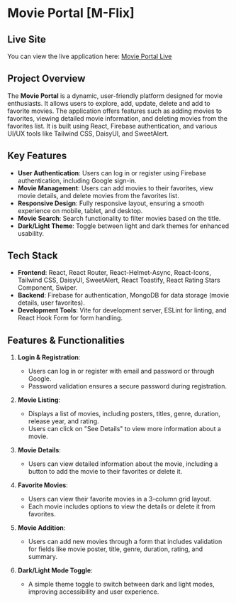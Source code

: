 # Movie Portal [M-Flix]

## Live Site
You can view the live application here: [Movie Portal Live](https://m-flix.netlify.app/)

## Project Overview
The **Movie Portal** is a dynamic, user-friendly platform designed for movie enthusiasts. It allows users to explore, add, update, delete  and add to favorite movies. The application offers features such as adding movies to favorites, viewing detailed movie information, and deleting movies from the favorites list. It is built using React, Firebase authentication, and various UI/UX tools like Tailwind CSS, DaisyUI, and SweetAlert.

## Key Features
- **User Authentication**: Users can log in or register using Firebase authentication, including Google sign-in.
- **Movie Management**: Users can add movies to their favorites, view movie details, and delete movies from the favorites list.
- **Responsive Design**: Fully responsive layout, ensuring a smooth experience on mobile, tablet, and desktop.
- **Movie Search**: Search functionality to filter movies based on the title.
- **Dark/Light Theme**: Toggle between light and dark themes for enhanced usability.

## Tech Stack
- **Frontend**: React, React Router, React-Helmet-Async, React-Icons, Tailwind CSS, DaisyUI, SweetAlert, React Toastify, React Rating Stars Component, Swiper.
- **Backend**: Firebase for authentication, MongoDB for data storage (movie details, user favorites).
- **Development Tools**: Vite for development server, ESLint for linting, and React Hook Form for form handling.

## Features & Functionalities
1. **Login & Registration**: 
   - Users can log in or register with email and password or through Google.
   - Password validation ensures a secure password during registration.
   
2. **Movie Listing**:
   - Displays a list of movies, including posters, titles, genre, duration, release year, and rating.
   - Users can click on "See Details" to view more information about a movie.
   
3. **Movie Details**:
   - Users can view detailed information about the movie, including a button to add the movie to their favorites or delete it.
   
4. **Favorite Movies**:
   - Users can view their favorite movies in a 3-column grid layout.
   - Each movie includes options to view the details or delete it from favorites.

5. **Movie Addition**:
   - Users can add new movies through a form that includes validation for fields like movie poster, title, genre, duration, rating, and summary.

6. **Dark/Light Mode Toggle**:
   - A simple theme toggle to switch between dark and light modes, improving accessibility and user experience.
